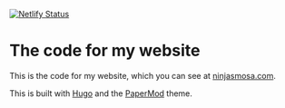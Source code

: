 [![Netlify Status](https://api.netlify.com/api/v1/badges/e89f4251-2da2-45b8-b132-f2e7f9e8f463/deploy-status)](https://ninjasmosa.com)
# The code for my website
This is the code for my website, which you can see at [ninjasmosa.com](https://ninjasmosa.com).

This is built with [Hugo](https://gohugo.io) and the [PaperMod](https://github.com/adityatelange/hugo-PaperMod) theme.
